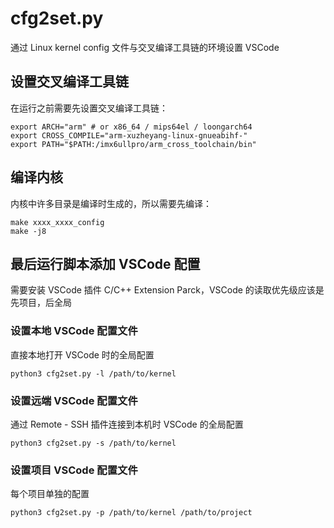 # cfg2set.py

通过 Linux kernel config 文件与交叉编译工具链的环境设置 VSCode

## 设置交叉编译工具链

在运行之前需要先设置交叉编译工具链：

```shell
export ARCH="arm" # or x86_64 / mips64el / loongarch64
export CROSS_COMPILE="arm-xuzheyang-linux-gnueabihf-"
export PATH="$PATH:/imx6ullpro/arm_cross_toolchain/bin"
```

## 编译内核

内核中许多目录是编译时生成的，所以需要先编译：

```shell
make xxxx_xxxx_config
make -j8
```

## 最后运行脚本添加 VSCode 配置

需要安装 VSCode 插件 C/C++ Extension Parck，VSCode 的读取优先级应该是先项目，后全局

### 设置本地 VSCode 配置文件

直接本地打开 VSCode 时的全局配置

```shell
python3 cfg2set.py -l /path/to/kernel
```

### 设置远端 VSCode 配置文件

通过 Remote - SSH 插件连接到本机时 VSCode 的全局配置

```shell
python3 cfg2set.py -s /path/to/kernel
```

### 设置项目 VSCode 配置文件

每个项目单独的配置

```shell
python3 cfg2set.py -p /path/to/kernel /path/to/project
```
